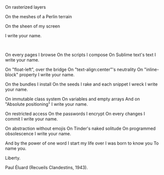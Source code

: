 

On rasterized layers  

On the meshes of a Perlin terrain 

On the sheen of my screen 

I write your name.  

&nbsp;

On every pages I browse
On the scripts I compose
On Sublime text's text
I write your name.
 
On "float-left", over the bridge
On "text-align:center"'s neutrality
On "inline-block" property
I write your name.
 
On the bundles I install
On the seeds I rake
and each snippet I wreck
I write your name.

On immutable class system
On variables and empty arrays
And on "Absolute positioning"
I write your name.

On restricted access
On the passwords I encrypt
On every changes I commit
I write your name.
 
On abstraction without emojis
On Tinder's naked solitude
On programmed obsolescence
I write your name.
 
And by the power of one word
I start my life over
I was born to know you
To name you.
 
Liberty.
 
Paul Éluard (Recueils Clandestins, 1943).
